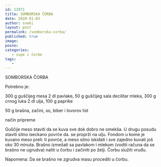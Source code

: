 ```yaml
---
id: 12971
title: SOMBORSKA ČORBA
date: 2020-01-03
author: sneki
layout: post
permalink: /somborska-corba/
published: true
image: 
posno: 
categories:
   - supe i čorbe
tags:
   -
---
```

SOMBORSKA ČORBA

Potrebno je:

300 g guščijeg mesa 
 2 dl pavlake,
50 g guščijeg sala 
 decilitar mleka,
300 g crnog luka 
 2 dl ulja,
100 g paprike 
 
50 g brašna, 
 začini, so, biber i lovorov list

 
način pripreme

Guščije meso staviti da se kuva sve dok dobro ne
omekša. U drugu posudu staviti sitno iseckano povrće da.
se proprži na ulju. Fondom u kome je kuvano meso preli:
ti povrće, a meso sitno iskidati i sve zajedno kuvati još
oko 30 minuta. Brašno izmešati sa pavlakom i mlekom
(voditi računa da se brašno ne ugrudva) naliti u čorbu i
začiniti po želji. Čorbu služiti vruđu.

Napomena: Da se brašno ne zgrudva masu procediti u
čorbu.

  

